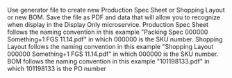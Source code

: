 Use generator file to create new Production Spec Sheet or Shopping Layout or new BOM. Save the file as PDF and data that will allow you to recognize when display in the Display Only microservice.
Production Spec Sheet follows the naming convention in this example "Packing Spec 000000 Something+1 FGS 11.14.pdf" in which 000000 is the SKU number.
Shopping Layout follows the naming convention in this example "Shopping Layout 000000 Something+1 FGS 11.14.pdf" in which 000000 is the SKU number.
BOM follows the naming convention in this example "101198133.pdf" in which 101198133 is the PO number